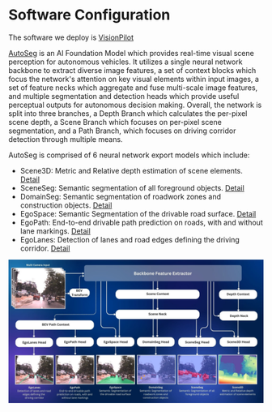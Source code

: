 # Software Configuration

The software we deploy is [VisionPilot](https://github.com/autowarefoundation/autoware.privately-owned-vehicles)


[AutoSeg](https://github.com/autowarefoundation/autoware.privately-owned-vehicles/tree/main/AutoSeg) is an AI Foundation Model which provides real-time visual scene perception for autonomous vehicles. It utilizes a single neural network backbone to extract diverse image features, a set of context blocks which focus the network's attention on key visual elements within input images, a set of feature necks which aggregate and fuse multi-scale image features, and multiple segmentation and detection heads which provide useful perceptual outputs for autonomous decision making. Overall, the network is split into three branches, a Depth Branch which calculates the per-pixel scene depth, a Scene Branch which focuses on per-pixel scene segmentation, and a Path Branch, which focuses on driving corridor detection through multiple means.

AutoSeg is comprised of 6 neural network export models which include:

- Scene3D: Metric and Relative depth estimation of scene elements. [Detail](./Scene3D/index.md)
- SceneSeg: Semantic segmentation of all foreground objects. [Detail](./SceneSeg/index.md)
- DomainSeg: Semantic segmentation of roadwork zones and construction objects. [Detail](./DomainSeg/index.md)
- EgoSpace: Semantic Segmentation of the drivable road surface. [Detail](./EgoSpace/index.md)
- EgoPath: End-to-end drivable path prediction on roads, with and without lane markings. [Detail](./EgoPath/index.md)
- EgoLanes: Detection of lanes and road edges defining the driving corridor. [Detail](./EgoLanes/index.md)

![Software Overview](images/AutoSeg.jpg)
